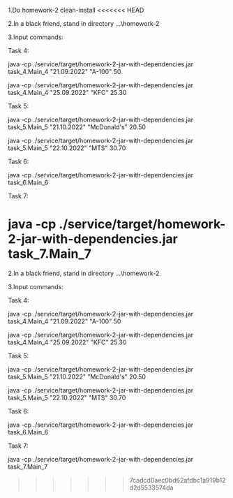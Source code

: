 1.Do homework-2 clean-install
<<<<<<< HEAD

2.In a black friend, stand in directory ...\homework-2

3.Input commands:

Task 4:

java -cp ./service/target/homework-2-jar-with-dependencies.jar task_4.Main_4 "21.09.2022" "A-100" 50

java -cp ./service/target/homework-2-jar-with-dependencies.jar task_4.Main_4 "25.09.2022" "KFC" 25.30

Task 5:

java -cp ./service/target/homework-2-jar-with-dependencies.jar task_5.Main_5 "21.10.2022" "McDonald's" 20.50

java -cp ./service/target/homework-2-jar-with-dependencies.jar task_5.Main_5 "22.10.2022" "MTS" 30.70

Task 6:

java -cp ./service/target/homework-2-jar-with-dependencies.jar task_6.Main_6

Task 7:

java -cp ./service/target/homework-2-jar-with-dependencies.jar task_7.Main_7
=======

2.In a black friend, stand in directory ...\homework-2

3.Input commands:

Task 4:

java -cp ./service/target/homework-2-jar-with-dependencies.jar task_4.Main_4 "21.09.2022" "A-100" 50

java -cp ./service/target/homework-2-jar-with-dependencies.jar task_4.Main_4 "25.09.2022" "KFC" 25.30

Task 5:

java -cp ./service/target/homework-2-jar-with-dependencies.jar task_5.Main_5 "21.10.2022" "McDonald's" 20.50

java -cp ./service/target/homework-2-jar-with-dependencies.jar task_5.Main_5 "22.10.2022" "MTS" 30.70

Task 6:

java -cp ./service/target/homework-2-jar-with-dependencies.jar task_6.Main_6

Task 7:

java -cp ./service/target/homework-2-jar-with-dependencies.jar task_7.Main_7


>>>>>>> 7cadcd0aec0bd62afdbc1a919b12d2d5533574da
